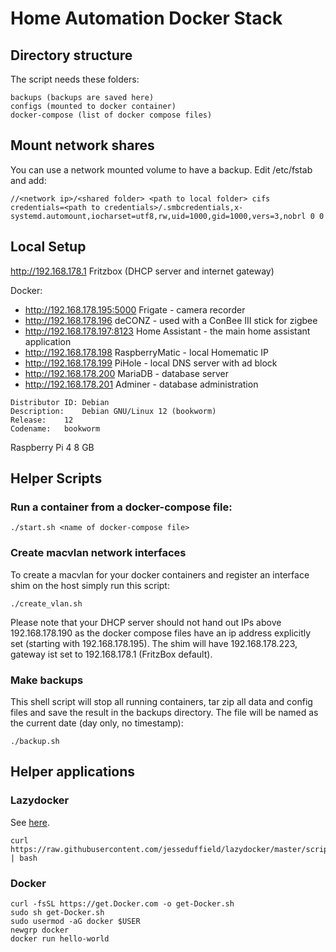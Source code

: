 # Home Automation Docker Stack

## Directory structure

The script needs these folders: 
```
backups (backups are saved here)
configs (mounted to docker container)
docker-compose (list of docker compose files)
```

## Mount network shares

You can use a network mounted volume to have a backup. Edit /etc/fstab and add:

```
//<network ip>/<shared folder> <path to local folder> cifs credentials=<path to credentials>/.smbcredentials,x-systemd.automount,iocharset=utf8,rw,uid=1000,gid=1000,vers=3,nobrl 0 0
```

## Local Setup
http://192.168.178.1 Fritzbox (DHCP server and internet gateway)

Docker: 
* http://192.168.178.195:5000  Frigate - camera recorder
* http://192.168.178.196       deCONZ - used with a ConBee III stick for zigbee
* http://192.168.178.197:8123  Home Assistant - the main home assistant application
* http://192.168.178.198       RaspberryMatic - local Homematic IP 
* http://192.168.178.199       PiHole - local DNS server with ad block
* http://192.168.178.200       MariaDB - database server
* http://192.168.178.201       Adminer - database administration
  
```
Distributor ID:	Debian
Description:	Debian GNU/Linux 12 (bookworm)
Release:	12
Codename:	bookworm
```

Raspberry Pi 4 8 GB

## Helper Scripts

### Run a container from a docker-compose file:

```
./start.sh <name of docker-compose file>
```

### Create macvlan  network interfaces

To create a macvlan for your docker containers and register an interface shim on the host
simply run this script:
```
./create_vlan.sh
```
Please note that your DHCP server should not hand out IPs above 192.168.178.190 as the 
docker compose files have an ip address explicitly set (starting with 192.168.178.195).
The shim will have 192.168.178.223, gateway ist set to 192.168.178.1 (FritzBox default).

### Make backups

This shell script will stop all running containers, tar zip all data and config files
and save the result in the backups directory. The file will be named as the current date
(day only, no timestamp):
```
./backup.sh
```

## Helper applications

### Lazydocker
See [here](https://github.com/jesseduffield/lazydocker).

```
curl https://raw.githubusercontent.com/jesseduffield/lazydocker/master/scripts/install_update_linux.sh | bash
```

### Docker
```
curl -fsSL https://get.Docker.com -o get-Docker.sh
sudo sh get-Docker.sh
sudo usermod -aG docker $USER
newgrp docker
docker run hello-world
```

